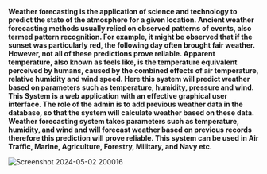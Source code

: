 **Weather forecasting is the application of science and technology to predict the state of the atmosphere for a given location. Ancient weather forecasting methods usually relied on observed patterns of events, also termed pattern recognition. For example, it might be observed that if the sunset was particularly red, the following day often brought fair weather. However, not all of these predictions prove reliable. Apparent temperature, also known as feels like, is the temperature equivalent perceived by humans, caused by the combined effects of air temperature, relative humidity and wind speed. Here this system will predict weather based on parameters such as temperature, humidity, pressure and wind. This System is a web application with an effective graphical user interface. The role of the admin is to add previous weather data in the database, so that the system will calculate weather based on these data. Weather forecasting system takes parameters such as temperature, humidity, and wind and will forecast weather based on previous records therefore this prediction will prove reliable. This system can be used in Air Traffic, Marine, Agriculture, Forestry, Military, and Navy etc.**


![Screenshot 2024-05-02 200016](https://github.com/GrithiAkshayaa/Apparent-Temperature-Prediction-/assets/141016040/9807b7ca-90ac-4f0e-972a-ca3b1e5bd5b3)

